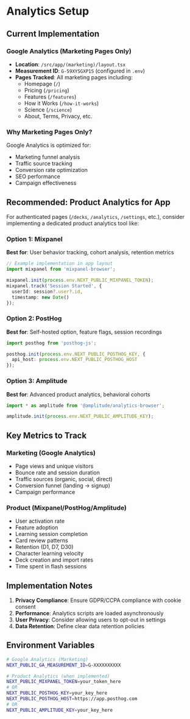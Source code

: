 # Analytics Setup

## Current Implementation

### Google Analytics (Marketing Pages Only)
- **Location**: `/src/app/(marketing)/layout.tsx`
- **Measurement ID**: `G-59XYSGXP1S` (configured in `.env`)
- **Pages Tracked**: All marketing pages including:
  - Homepage (`/`)
  - Pricing (`/pricing`)
  - Features (`/features`)
  - How it Works (`/how-it-works`)
  - Science (`/science`)
  - About, Terms, Privacy, etc.

### Why Marketing Pages Only?
Google Analytics is optimized for:
- Marketing funnel analysis
- Traffic source tracking
- Conversion rate optimization
- SEO performance
- Campaign effectiveness

## Recommended: Product Analytics for App

For authenticated pages (`/decks`, `/analytics`, `/settings`, etc.), consider implementing a dedicated product analytics tool like:

### Option 1: Mixpanel
**Best for**: User behavior tracking, cohort analysis, retention metrics
```typescript
// Example implementation in app layout
import mixpanel from 'mixpanel-browser';

mixpanel.init(process.env.NEXT_PUBLIC_MIXPANEL_TOKEN);
mixpanel.track('Session Started', {
  userId: session?.user?.id,
  timestamp: new Date()
});
```

### Option 2: PostHog
**Best for**: Self-hosted option, feature flags, session recordings
```typescript
import posthog from 'posthog-js';

posthog.init(process.env.NEXT_PUBLIC_POSTHOG_KEY, {
  api_host: process.env.NEXT_PUBLIC_POSTHOG_HOST
});
```

### Option 3: Amplitude
**Best for**: Advanced product analytics, behavioral cohorts
```typescript
import * as amplitude from '@amplitude/analytics-browser';

amplitude.init(process.env.NEXT_PUBLIC_AMPLITUDE_KEY);
```

## Key Metrics to Track

### Marketing (Google Analytics)
- Page views and unique visitors
- Bounce rate and session duration
- Traffic sources (organic, social, direct)
- Conversion funnel (landing → signup)
- Campaign performance

### Product (Mixpanel/PostHog/Amplitude)
- User activation rate
- Feature adoption
- Learning session completion
- Card review patterns
- Retention (D1, D7, D30)
- Character learning velocity
- Deck creation and import rates
- Time spent in flash sessions

## Implementation Notes

1. **Privacy Compliance**: Ensure GDPR/CCPA compliance with cookie consent
2. **Performance**: Analytics scripts are loaded asynchronously
3. **User Privacy**: Consider allowing users to opt-out in settings
4. **Data Retention**: Define clear data retention policies

## Environment Variables

```bash
# Google Analytics (Marketing)
NEXT_PUBLIC_GA_MEASUREMENT_ID=G-XXXXXXXXXX

# Product Analytics (when implemented)
NEXT_PUBLIC_MIXPANEL_TOKEN=your_token_here
# OR
NEXT_PUBLIC_POSTHOG_KEY=your_key_here
NEXT_PUBLIC_POSTHOG_HOST=https://app.posthog.com
# OR
NEXT_PUBLIC_AMPLITUDE_KEY=your_key_here
```